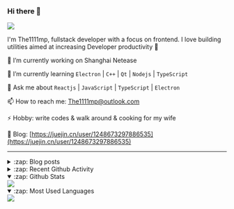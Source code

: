### Hi there 👋

![](https://komarev.com/ghpvc/?username=1111mp&color=green)

I'm The1111mp, fullstack developer with a focus on frontend. I love building utilities aimed at increasing Developer productivity 🙌

🔭 I’m currently working on Shanghai Netease

🌱 I’m currently learning `Electron` | `C++` | `Qt` | `Nodejs` | `TypeScript`

💬 Ask me about `Reactjs` | `JavaScript` | `TypeScript` | `Electron`

📫 How to reach me: <a href="mailto:The1111mp@outlook.com">The1111mp@outlook.com</a>

⚡ Hobby: write codes & walk around & cooking for my wife

📖 Blog: [https://juejin.cn/user/1248673297886535](https://juejin.cn/user/1248673297886535)

***

<details>
  <summary>:zap: Blog posts</summary>

  - [使用 nvm-desktop 轻松安装和管理多个 node 版本](https://juejin.cn/post/7267791228872179727)
  - [Electron 中集成 SQLite3 数据库的最佳实践](https://juejin.cn/post/7202807471881306172)
  - [从0开发IM，单聊群聊在线离线消息以及消息的已读未读功能](https://juejin.cn/post/7202583557751865401)
  - [Electron（网页）中实现接近微信消息发送体验的消息输入框及界面](https://juejin.cn/post/7252505446396575781)
  - [Qt中基于QWebEngineView和QWebChannel实现与web的交互](https://juejin.cn/post/7238423148555501629)
</details>

<details>
  <summary>:zap: Recent Github Activity</summary>

  <!--START_SECTION:activity-->
1. 🗣 Commented on [#68](https://github.com/1111mp/nvm-desktop/issues/68#issuecomment-1982815362) in [1111mp/nvm-desktop](https://github.com/1111mp/nvm-desktop)
2. 🗣 Commented on [#68](https://github.com/1111mp/nvm-desktop/issues/68#issuecomment-1980400296) in [1111mp/nvm-desktop](https://github.com/1111mp/nvm-desktop)
3. 🗣 Commented on [#68](https://github.com/1111mp/nvm-desktop/issues/68#issuecomment-1980252816) in [1111mp/nvm-desktop](https://github.com/1111mp/nvm-desktop)
4. 🗣 Commented on [#68](https://github.com/1111mp/nvm-desktop/issues/68#issuecomment-1980196434) in [1111mp/nvm-desktop](https://github.com/1111mp/nvm-desktop)
5. 🗣 Commented on [#67](https://github.com/1111mp/nvm-desktop/issues/67#issuecomment-1979877978) in [1111mp/nvm-desktop](https://github.com/1111mp/nvm-desktop)
6. 🗣 Commented on [#3568](https://github.com/electron-react-boilerplate/electron-react-boilerplate/issues/3568#issuecomment-1978225949) in [electron-react-boilerplate/electron-react-boilerplate](https://github.com/electron-react-boilerplate/electron-react-boilerplate)
7. 🗣 Commented on [#62](https://github.com/1111mp/nvm-desktop/issues/62#issuecomment-1975143534) in [1111mp/nvm-desktop](https://github.com/1111mp/nvm-desktop)
8. 🔒 Closed issue [#62](https://github.com/1111mp/nvm-desktop/issues/62) in [1111mp/nvm-desktop](https://github.com/1111mp/nvm-desktop)
9. 🚀 Published release [v3.2.0](https://github.com/1111mp/nvm-desktop/releases/tag/v3.2.0) in [1111mp/nvm-desktop](https://github.com/1111mp/nvm-desktop)
10. 🚀 Published release [v3.2.0](https://github.com/1111mp/nvmd-command/releases/tag/v3.2.0) in [1111mp/nvmd-command](https://github.com/1111mp/nvmd-command)
  <!--END_SECTION:activity-->
</details>

<details open>
  <summary>:zap: Github Stats</summary>

  <img align="center" src="https://github-readme-stats-sigma-five.vercel.app/api?username=1111mp&show_icons=true&hide_border=true&theme=gruvbox" />
</details>

<details open>
  <summary>:zap: Most Used Languages</summary>

  <img align="center" src="https://github-readme-stats-sigma-five.vercel.app/api/top-langs/?username=1111mp&layout=compact&show_icons=true&hide_border=true&theme=gruvbox" />
</details>


<!--
**1111mp/1111mp** is a ✨ _special_ ✨ repository because its `README.md` (this file) appears on your GitHub profile.

Here are some ideas to get you started:

- 🔭 I’m currently working on ...
- 🌱 I’m currently learning ...
- 👯 I’m looking to collaborate on ...
- 🤔 I’m looking for help with ...
- 💬 Ask me about ...
- 📫 How to reach me: ...
- 😄 Pronouns: ...
- ⚡ Fun fact: ...
-->
